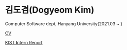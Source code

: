 # 김도겸(Dogyeom Kim)

Computer Software dept, Hanyang University(2021.03 ~ )

[CV](https://nbviewer.org/github/zorocrit/zorocrit/blob/main/CV/CV_2024_11_04_.pdf)

[KIST Intern Report](https://nbviewer.org/github/zorocrit/zorocrit/blob/main/CV/Optimizing%20Initialization%20Gates%20For%2013C%20Qubit%20in%20The%20NV%20Quantum%20System%20Using%20Machine%20Learning.pdf)
